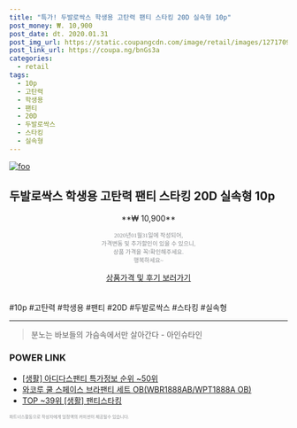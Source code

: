 ```yaml
--- 
title: "특가! 두발로싹스 학생용 고탄력 팬티 스타킹 20D 실속형 10p" 
post_money: ₩. 10,900 
post_date: dt. 2020.01.31 
post_img_url: https://static.coupangcdn.com/image/retail/images/127170946418382-b01e3f10-0647-4806-9f26-33220d95f922.jpg 
post_link_url: https://coupa.ng/bnGs3a 
categories: 
  - retail 
tags: 
  - 10p 
  - 고탄력 
  - 학생용 
  - 팬티 
  - 20D 
  - 두발로싹스 
  - 스타킹 
  - 실속형 
--- 
```

[![foo](https://static.coupangcdn.com/image/retail/images/127170946418382-b01e3f10-0647-4806-9f26-33220d95f922.jpg)](https://coupa.ng/bnGs3a) 

## 두발로싹스 학생용 고탄력 팬티 스타킹 20D 실속형 10p 
<p style="text-align: center;">**₩ 10,900**</p> 
<p style="text-align: center;"><span style="color: #898c8f; font-family: Georgia,Times,serif; font-size: 0.75em;">2020년01월31일에 작성되어, <br>가격변동 및 추가할인이 있을 수 있으니,<br> 상품 가격을 꼭!확인해주세요.<br>행복하세요~</span> 
</p>	 
<div markdown="0" style="text-align: center;"><a href="https://coupa.ng/bnGs3a" class="btn btn--success">상품가격 및 후기 보러가기</a></div> 
<br><br> 
  #10p #고탄력 #학생용 #팬티 #20D #두발로싹스 #스타킹 #실속형 
<hr> 

> 분노는 바보들의 가슴속에서만 살아간다 - 아인슈타인 


### POWER LINK

* <a href="https://blog.naver.com/sakai111/221781654047" target="_blank"> [생활] 아디다스팬티 특가정보 순위 ~50위</a>
* <a href="https://blog.naver.com/sakai111/221785082140" target="_blank">와코루 쿨 스페이스 브라팬티 세트 OB(WBR1888AB/WPT1888A OB)</a>
* <a href="https://blog.naver.com/an0733/221790841906" target="_blank"> TOP ~39위 [생활] 팬티스타킹</a>

<span style="color: #898c8f; font-family: Georgia,Times,serif; font-size: 0.55em;">파트너스활동으로 작성자에게 일정액의 커미션이 제공될수 있습니다.</span> 
